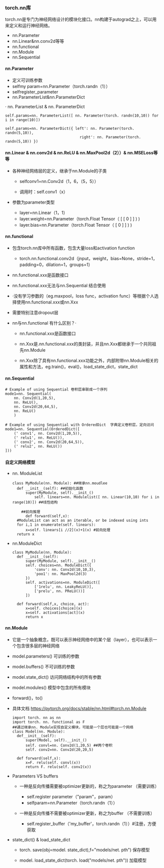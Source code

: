 ### torch.nn库



torch.nn是专门为神经网络设计的模块化接口。nn构建于autograd之上，可以用来定义和运行神经网络。

- nn.Parameter
- nn.Linear&nn.conv2d等等
- nn.functional
- nn.Module
- nn.Sequential



#### nn.Parameter

- 定义可训练参数
- selfmy param=nn.Parameter（torch.randn（1））
- selfregister_parameter
- nn.ParameterList&nn.ParameterDict

· nn. ParameterList & nn. ParameterDict 

```
self.params=nn. ParameterList([ nn. Parameter(torch. randn(10,10)) for i in range(10)])
```

```
self.params=nn. ParameterDict({ left': nn. Parameter(torch. randn(5,10)),
								  right': nn. Parameter(torch. randn(5,10)) })
```



#### nn.Linear & nn.conv2d & nn.ReLU & nn.MaxPool2d（2））& nn.MSELoss等等

- 各种神经网络层的定义，继承于nn.Module的子类

  - selfconv1=nn.Conv2d（1，6，（5，5））

  - 调用时：self.conv1（x）

- 参数为parameter类型

  - layer=nn.Linear（1，1）
  - layer.weight=nn.Parameter（torch.Float Tensor（ [ [ 0 ] ] ) )
  - layer.bias=nn.Parameter（torch.Float Tensor（ [ 0 ] ] ) )



#### nn.functional

- 包含torch.nn库中所有函数，包含大量loss和activation function
  - torch.nn.functional.conv2d（jnput，weight，bias=None，stride=1，padding=0，dilation=1，groups=1）
- nn.functional.xxx是函数接口
- nn.functional.xxx无法与nn.Sequential 结合使用
- ·没有学习参数的（eg.maxpool，loss func，activation func）等根据个人选择使用nn.functional.xxx或nn.Xxx
- 需要特别注意dropout层

- nn与nn.functional 有什么区别？·

  - nn.functional.xxx是函数接口

  - nn.Xxx是.nn.functional.xxx的类封装，并且nn.Xxx都继承于一个共同祖先nn.Module

  - nn.Xxx除了具有nn.functional.xxx功能之外，内部附带nn.Module相关的属性和方法，eg.train()，eval()，load_state_dict，state_dict

    

#### nn.Sequential

```
# Example of using Sequential 卷积层串联成一个序列
mode1=nn. Sequential(
	nn. Conv2d(1,20,5), 
	nn. ReLU(), 
	nn. Conv2d(20,64,5), 
	nn. ReLU()
	)
	
# Example of using Sequential with OrderedDict  字典定义卷积层，定向访问
mode1=nn. Sequential(OrderedDict([      
	(' conv1', nn. Conv2d(1,20,5)),
	(' relu1', nn. ReLU()),
	(' conv2', nn. Conv2d(20,64,5)),
	(' relu2', nn. ReLU())
]))
```



#### 自定义网络模型

- nn. ModuleList

  ```
  class MyModule(nn. Module): ##继承nn.moudlee
  	def __init__(self): ##初始化函数
  		super(MyModule, self).__init_()
    		self. linears=nn. Modulelist([ nn. Linear(10,10) for i in range(10)]) ##线性结构
    	
      ##前向推理
    	def forward(self,x):
  	#ModuleList can act as an iterable, or be indexed using ints 
  	for i,1 in enumerate(self. linears): 
  		x=self. linears[i //2](x)+1(x) #前向处理
  	return x
  ```

- nn.ModuleDict

  ```
  class MyModule(nn. Module): 
  	def __init__(self): 
  		super(MyModule, self).__init__()
  		self. choices=nn. ModuleDict({ 
  			'conv': nn. Conv2d(10,10,3),
  		    'poo1': nn. MaxPool2d(3)
  		}) 
  		self. activations=nn. ModuleDict([
  			['1relu', nn. LeakyReLU()],
  			['prelu', nn. PReLU())]
  		])
  		
  	def forward(self,x, choice, act): 
  		x=self. choices[choice](x)
  		x=self. activations[act](x)
  		return x
  ```



#### nn.Module

- 它是一个抽象概念，既可以表示神经网络中的某个层（layer），也可以表示一个包含很多层的神经网络

- model.parameters()   可训练的参数

- model.buffers()          不可训练的参数

- model.state_dict()      访问网络结构中的所有参数

- model.modules()        模型中包含的所有模块

- forward()，to()

- 具体文档 https://pytorch.org/docs/stable/nn.html#torch.nn.Module

  ```
  import torch. nn as nn 
  import torch. nn. functional as F 
  ##通过继承nn. Module实现自定义模块，可能是一个层也可能是一个网络
  class Model(nn. Module): 
  	def__init__(self): 
  		super(Model, self).__init_()
  		self. convl=nn. Conv2d(1,20,5) ##两个卷积
  		self. conv2=nn. Conv2d(20,20,5)
  		
  	def forward(self,x): 
  		x=F. relu(self. convl(x))
  		return F. relu(self. conv2(x))
  ```

- Parameters VS buffers 

  - 一种是反向传播需要被optimizer更新的，称之为parameter （需要训练）

    - self.register parameter（"param"，param）
    - selfparam=nn.Parameter（torch.randn（1））

  - 一种是反向传播不需要被optimizer更新，称之为buffer （不需要训练）

    - self.register_buffer（'my_buffer'，torch.randn（1））#注册，方便获取

      

- state_dict()  &  load_state_dict

  - torch. save(obj=model. state_dict),f="models/net. pth") 保存模型

  - model. load_state_dict(torch. load("models/net. pth")) 加载模型

